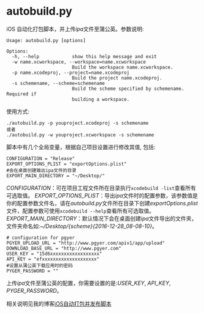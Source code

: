 # autobuild.py

iOS 自动化打包脚本，并上传*ipa*文件至蒲公英。参数说明:

```
Usage: autobuild.py [options]

Options:
  -h, --help            show this help message and exit
  -w name.xcworkspace, --workspace=name.xcworkspace
                        Build the workspace name.xcworkspace.
  -p name.xcodeproj, --project=name.xcodeproj
                        Build the project name.xcodeproj.
  -s schemename, --scheme=schemename
                        Build the scheme specified by schemename. Required if
                        building a workspace.
```

使用方式:
```
./autobuild.py -p youproject.xcodeproj -s schemename
或者
./autobuild.py -w youproject.xcworkspace -s schemename
```

脚本中有几个全局变量，根据自己项目设置进行修改其值, 包括:

```
CONFIGURATION = "Release"
EXPORT_OPTIONS_PLIST = "exportOptions.plist"
#会在桌面创建输出ipa文件的目录
EXPORT_MAIN_DIRECTORY = "~/Desktop/"
```

*CONFIGURATION*：可在项目工程文件所在目录执行`xcodebuild -list`查看所有可选取值。
*EXPORT_OPTIONS_PLIST*：导出*ipa*文件时的配置参数，该参数值是你的配置参数文件名，请在*autobuild.py*文件所在目录下创建*exportOptions.plist*文件，配置参数可使用`xcodebuild --help`查看所有可选取值。
*EXPORT_MAIN_DIRECTORY*：默认情况下会在桌面创建*ipa*文件导出的文件夹，文件夹命名如:*~/Desktop/{scheme}{2016-12-28_08-08-10}*。

```
# configuration for pgyer
PGYER_UPLOAD_URL = "http://www.pgyer.com/apiv1/app/upload"
DOWNLOAD_BASE_URL = "http://www.pgyer.com"
USER_KEY = "15d6xxxxxxxxxxxxxxxxxx"
API_KEY = "efxxxxxxxxxxxxxxxxxxxx"
#设置从蒲公英下载应用时的密码
PYGER_PASSWORD = "" 
```
上传*ipa*文件至蒲公英的配置，你需要设置的是:*USER_KEY*, *API_KEY*, *PYGER_PASSWORD*。

相关说明见我的博客[iOS自动打包并发布脚本](http://liumh.com/2015/11/25/ios-auto-archive-ipa/)
